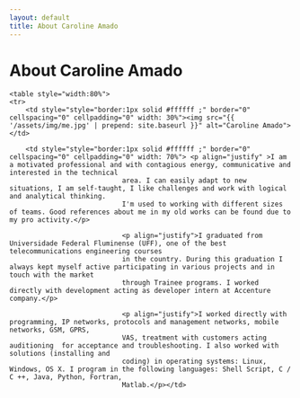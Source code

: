 ```yaml
---
layout: default
title: About Caroline Amado
---
```


<div class="post">
	<h1 class="pageTitle">About Caroline Amado</h1>
	
	<table style="width:80%">
	<tr>
		<td style="style="border:1px solid #ffffff ;" border="0" cellspacing="0" cellpadding="0" width: 30%"><img src="{{ '/assets/img/me.jpg' | prepend: site.baseurl }}" alt="Caroline Amado"></td> 

		<td style="style="border:1px solid #ffffff ;" border="0" cellspacing="0" cellpadding="0" width: 70%"> <p align="justify" >I am a motivated professional and with contagious energy, communicative and interested in the technical 
								area. I can easily adapt to new situations, I am self-taught, I like challenges and work with logical and analytical thinking. 
								I'm used to working with different sizes of teams. Good references about me in my old works can be found due to my pro activity.</p>

								<p align="justify">I graduated from Universidade Federal Fluminense (UFF), one of the best telecommunications engineering courses 
								in the country. During this graduation I always kept myself active participating in various projects and in touch with the market 
								through Trainee programs. I worked directly with development acting as developer intern at Accenture company.</p>

								<p align="justify">I worked directly with programming, IP networks, protocols and management networks, mobile networks, GSM, GPRS, 
								VAS, treatment with customers acting auditioning  for acceptance and troubleshooting. I also worked with solutions (installing and 
								coding) in operating systems: Linux, Windows, OS X. I program in the following languages: Shell Script, C / C ++, Java, Python, Fortran, 
								Matlab.</p></td>
</tr>

</table>
	
</div>
